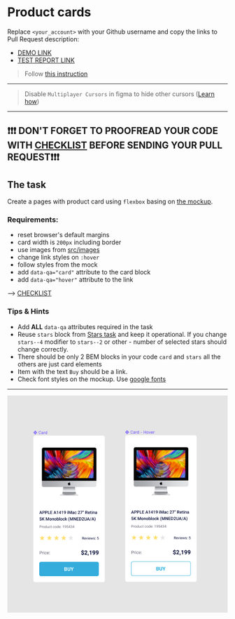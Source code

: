 # Product cards

Replace `<your_account>` with your Github username and copy the links to Pull Request description:

- [DEMO LINK](https://yuron-maker.github.io/layout_product-cards/)
- [TEST REPORT LINK](https://yuron-maker.github.io/layout_product-cards/report/html_report/)

> Follow [this instruction](https://mate-academy.github.io/layout_task-guideline)

---

> Disable `Multiplayer Cursors` in figma to hide other cursors ([Learn how](https://mate-academy.github.io/layout_task-guideline/figma.html#multiplayer-cursors))

---

## ❗️❗️❗️ DON'T FORGET TO PROOFREAD YOUR CODE WITH [CHECKLIST](https://github.com/mate-academy/layout_product-cards/blob/master/checklist.md) BEFORE SENDING YOUR PULL REQUEST❗️❗️❗️

## The task

Create a pages with product card using `flexbox` basing on [the mockup](<https://www.figma.com/file/ojkArVazq7vsX0nbpn9CxZ/Moyo-%2F-Catalog-(ENG)?node-id=11325%3A2287>).

### Requirements:

- reset browser's default margins
- card width is `200px` including border
- use images from [src/images](src/images)
- change link styles on `:hover`
- follow styles from the mock
- add `data-qa="card"` attribute to the card block
- add `data-qa="hover"` attribute to the link

--> [CHECKLIST](https://github.com/mate-academy/layout_product-cards/blob/master/checklist.md)

### Tips & Hints

- Add **ALL** `data-qa` attributes required in the task
- Reuse `stars` block from [Stars task](https://github.com/mate-academy/layout_stars)
  and keep it operational. If you change `stars--4` modifier to `stars--2` or
  other - number of selected stars should change correctly.
- There should be only 2 BEM blocks in your code `card` and `stars` all the others are just card elements
- Item with the text `Buy` should be a link.
- Check font styles on the mockup. Use [google fonts](https://fonts.google.com/)

---

![screenshot](./references/card-example.png)
